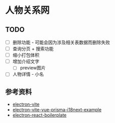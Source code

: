 # 人物关系网


## TODO

- [ ] 删除功能 - 可能会因为涉及相关表数据而删除失败
- [ ] 查询分页 + 搜索功能
- [ ] 缩小打包体积
- [ ] 增加介绍文字
  - [ ] preview图片
- [ ] 人物详情 - 小名

## 参考资料

- [electron-vite](https://electron-vite.org)
- [electron-vite-vue-prisma-i18next-example](https://github.com/leoFitz1024/electron-vite-vue-prisma-i18next-example)
- [electron-react-boilerplate](https://github.com/electron-react-boilerplate/electron-react-boilerplate)
